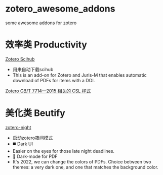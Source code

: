 # zotero_awesome_addons
some awesome addons for zotero

# 效率类 Productivity
[Zotero Scihub](https://github.com/ethanwillis/zotero-scihub)
* 用来自动下载scihub
* This is an add-on for Zotero and Juris-M that enables automatic download of PDFs for items with a DOI.

[Zotero GB/T 7714—2015 相关的 CSL 样式](https://github.com/redleafnew/Chinese-STD-GB-T-7714-related-csl)

# 美化类 Beutify
[zotero-night](https://github.com/tefkah/zotero-night/) 
* 启动zotero夜间模式
* ◼️ Dark UI
* Easier on the eyes for those late night deadlines.
* 🌚 Dark-mode for PDF
* It's 2022, we can change the colors of PDFs. Choice between two themes: a very dark one, and one that matches the background color.

